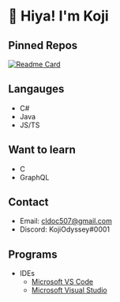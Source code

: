 # 👋 Hiya! I'm Koji

<!--
**08-k/08-k** is a ✨ _special_ ✨ repository because its `README.md` (this file) appears on your GitHub profile.
!-->

## Pinned Repos
[![Readme Card](https://github-readme-stats.vercel.app/api/pin/?username=ArkaneDev&repo=WinPass11)](https://github.com/ArkaneDev/WinPass11)

## Langauges
- C#
- Java
- JS/TS

## Want to learn
- C
- GraphQL

## Contact
- Email: cldoc507@gmail.com
- Discord: KojiOdyssey#0001

## Programs
- IDEs
  - [Microsoft VS Code](https://code.visualstudio.com/)
  - [Microsoft Visual Studio](https://visualstudio.microsoft.com/)
